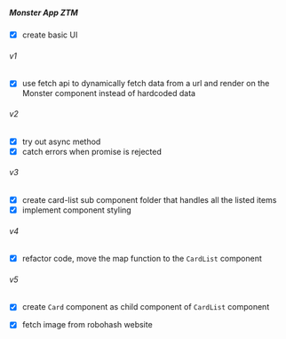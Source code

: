 ##### Monster App ZTM

- [x] create basic UI

###### v1
- [x] use fetch api to dynamically fetch data from a url and render on the Monster component instead of hardcoded data

###### v2 
- [x] try out async method 
- [x] catch errors when promise is rejected

###### v3
- [x] create card-list sub component folder that handles all the listed items
- [x] implement component styling

###### v4
- [x] refactor code, move the map function to the `CardList` component


###### v5
- [x] create `Card` component as child component of `CardList` component
- [x] fetch image from robohash website

